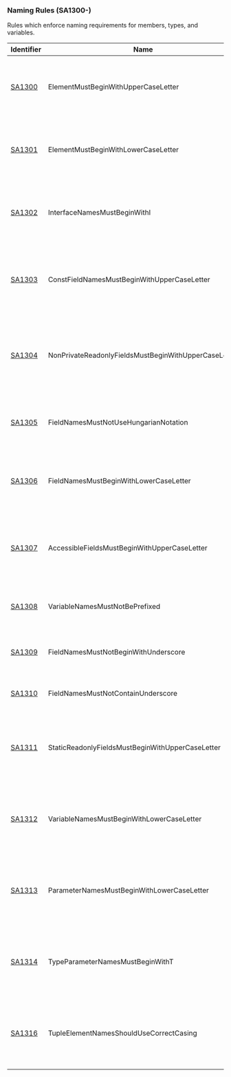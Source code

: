 ### Naming Rules (SA1300-)

Rules which enforce naming requirements for members, types, and variables.

| Identifier          | Name                                                 | Description                                                                            |
| ------------------- | ---------------------------------------------------- | -------------------------------------------------------------------------------------- |
| [SA1300](SA1300.md) | ElementMustBeginWithUpperCaseLetter                  | The name of a C# element does not begin with an upper-case letter.                     |
| [SA1301](SA1301.md) | ElementMustBeginWithLowerCaseLetter                  | There are currently no situations in which this rule will fire.                        |
| [SA1302](SA1302.md) | InterfaceNamesMustBeginWithI                         | The name of a C# interface does not begin with the capital letter I.                   |
| [SA1303](SA1303.md) | ConstFieldNamesMustBeginWithUpperCaseLetter          | The name of a constant C# field should begin with an upper-case letter.                |
| [SA1304](SA1304.md) | NonPrivateReadonlyFieldsMustBeginWithUpperCaseLetter | The name of a non-private readonly C# field should being with an upper-case letter.    |
| [SA1305](SA1305.md) | FieldNamesMustNotUseHungarianNotation                | The name of a field or variable in C# uses Hungarian notation.                         |
| [SA1306](SA1306.md) | FieldNamesMustBeginWithLowerCaseLetter               | The name of a field in C# does not begin with a lower-case letter.                     |
| [SA1307](SA1307.md) | AccessibleFieldsMustBeginWithUpperCaseLetter         | The name of a public or internal field in C# does not begin with an upper-case letter. |
| [SA1308](SA1308.md) | VariableNamesMustNotBePrefixed                       | A field name in C# is prefixed with _m\__ or _s\__.                                    |
| [SA1309](SA1309.md) | FieldNamesMustNotBeginWithUnderscore                 | A field name in C# begins with an underscore.                                          |
| [SA1310](SA1310.md) | FieldNamesMustNotContainUnderscore                   | A field name in C# contains an underscore.                                             |
| [SA1311](SA1311.md) | StaticReadonlyFieldsMustBeginWithUpperCaseLetter     | The name of a static readonly field does not begin with an upper-case letter.          |
| [SA1312](SA1312.md) | VariableNamesMustBeginWithLowerCaseLetter            | The name of a variable in C# does not begin with a lower-case letter.                  |
| [SA1313](SA1313.md) | ParameterNamesMustBeginWithLowerCaseLetter           | The name of a parameter in C# does not begin with a lower-case letter.                 |
| [SA1314](SA1314.md) | TypeParameterNamesMustBeginWithT                     | The name of a C# type parameter does not begin with the capital letter T.              |
| [SA1316](SA1316.md) | TupleElementNamesShouldUseCorrectCasing              | Element names within a tuple type should have the correct casing.                      |
